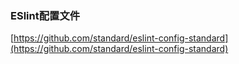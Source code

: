 ### ESlint配置文件

[https://github.com/standard/eslint-config-standard](https://github.com/standard/eslint-config-standard)

